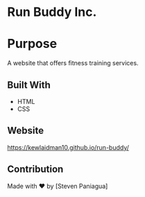 # Run Buddy Inc.

# Purpose
A website that offers fitness training services.

## Built With
* HTML
* CSS

## Website
https://kewlaidman10.github.io/run-buddy/

## Contribution
Made with ❤️ by [Steven Paniagua]

